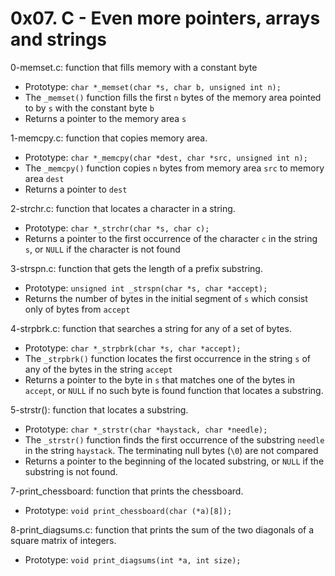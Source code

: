 # 0x07. C - Even more pointers, arrays and strings

0-memset.c: function that fills memory with a constant byte
* Prototype: `char *_memset(char *s, char b, unsigned int n);`
* The `_memset()` function fills the first `n` bytes of the memory area pointed to by `s` with the constant byte `b`
* Returns a pointer to the memory area `s`

1-memcpy.c: function that copies memory area.
* Prototype: `char *_memcpy(char *dest, char *src, unsigned int n);`
* The `_memcpy()` function copies `n` bytes from memory area `src` to memory area `dest`
* Returns a pointer to `dest`

2-strchr.c: function that locates a character in a string.
* Prototype: `char *_strchr(char *s, char c);`
* Returns a pointer to the first occurrence of the character `c` in the string `s`, or `NULL` if the character is not found

3-strspn.c: function that gets the length of a prefix substring.
* Prototype: `unsigned int _strspn(char *s, char *accept);`
* Returns the number of bytes in the initial segment of `s` which consist only of bytes from `accept`

4-strpbrk.c: function that searches a string for any of a set of bytes.
* Prototype: `char *_strpbrk(char *s, char *accept);`
* The `_strpbrk()` function locates the first occurrence in the string `s` of any of the bytes in the string `accept`
* Returns a pointer to the byte in `s` that matches one of the bytes in `accept`, or `NULL` if no such byte is found function that locates a substring.

5-strstr(): function that locates a substring.
* Prototype: `char *_strstr(char *haystack, char *needle);`
* The `_strstr()` function finds the first occurrence of the substring `needle` in the string `haystack`. The terminating null bytes (`\0`) are not compared
* Returns a pointer to the beginning of the located substring, or `NULL` if the substring is not found.

7-print_chessboard: function that prints the chessboard.
* Prototype: `void print_chessboard(char (*a)[8]);`

8-print_diagsums.c: function that prints the sum of the two diagonals of a square matrix of integers.
* Prototype: `void print_diagsums(int *a, int size);`
